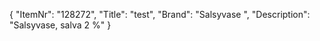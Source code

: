 {
  "ItemNr": "128272",
  "Title": "test",
  "Brand": "Salsyvase ",
  "Description": "Salsyvase, salva 2 %"
}